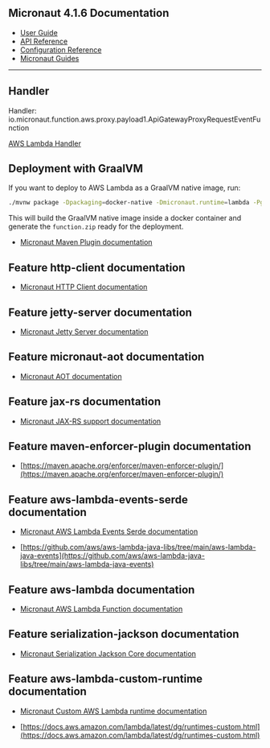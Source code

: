 ## Micronaut 4.1.6 Documentation

- [User Guide](https://docs.micronaut.io/4.1.6/guide/index.html)
- [API Reference](https://docs.micronaut.io/4.1.6/api/index.html)
- [Configuration Reference](https://docs.micronaut.io/4.1.6/guide/configurationreference.html)
- [Micronaut Guides](https://guides.micronaut.io/index.html)
---

## Handler

Handler: io.micronaut.function.aws.proxy.payload1.ApiGatewayProxyRequestEventFunction

[AWS Lambda Handler](https://docs.aws.amazon.com/lambda/latest/dg/java-handler.html)

## Deployment with GraalVM

If you want to deploy to AWS Lambda as a GraalVM native image, run:

```bash
./mvnw package -Dpackaging=docker-native -Dmicronaut.runtime=lambda -Pgraalvm
```

This will build the GraalVM native image inside a docker container and generate the `function.zip` ready for the deployment.


- [Micronaut Maven Plugin documentation](https://micronaut-projects.github.io/micronaut-maven-plugin/latest/)
## Feature http-client documentation

- [Micronaut HTTP Client documentation](https://docs.micronaut.io/latest/guide/index.html#nettyHttpClient)


## Feature jetty-server documentation

- [Micronaut Jetty Server documentation](https://micronaut-projects.github.io/micronaut-servlet/1.0.x/guide/index.html#jetty)


## Feature micronaut-aot documentation

- [Micronaut AOT documentation](https://micronaut-projects.github.io/micronaut-aot/latest/guide/)


## Feature jax-rs documentation

- [Micronaut JAX-RS support documentation](https://micronaut-projects.github.io/micronaut-jaxrs/latest/guide/index.html)


## Feature maven-enforcer-plugin documentation

- [https://maven.apache.org/enforcer/maven-enforcer-plugin/](https://maven.apache.org/enforcer/maven-enforcer-plugin/)


## Feature aws-lambda-events-serde documentation

- [Micronaut AWS Lambda Events Serde documentation](https://micronaut-projects.github.io/micronaut-aws/snapshot/guide/#eventsLambdaSerde)

- [https://github.com/aws/aws-lambda-java-libs/tree/main/aws-lambda-java-events](https://github.com/aws/aws-lambda-java-libs/tree/main/aws-lambda-java-events)


## Feature aws-lambda documentation

- [Micronaut AWS Lambda Function documentation](https://micronaut-projects.github.io/micronaut-aws/latest/guide/index.html#lambda)


## Feature serialization-jackson documentation

- [Micronaut Serialization Jackson Core documentation](https://micronaut-projects.github.io/micronaut-serialization/latest/guide/)


## Feature aws-lambda-custom-runtime documentation

- [Micronaut Custom AWS Lambda runtime documentation](https://micronaut-projects.github.io/micronaut-aws/latest/guide/index.html#lambdaCustomRuntimes)

- [https://docs.aws.amazon.com/lambda/latest/dg/runtimes-custom.html](https://docs.aws.amazon.com/lambda/latest/dg/runtimes-custom.html)


